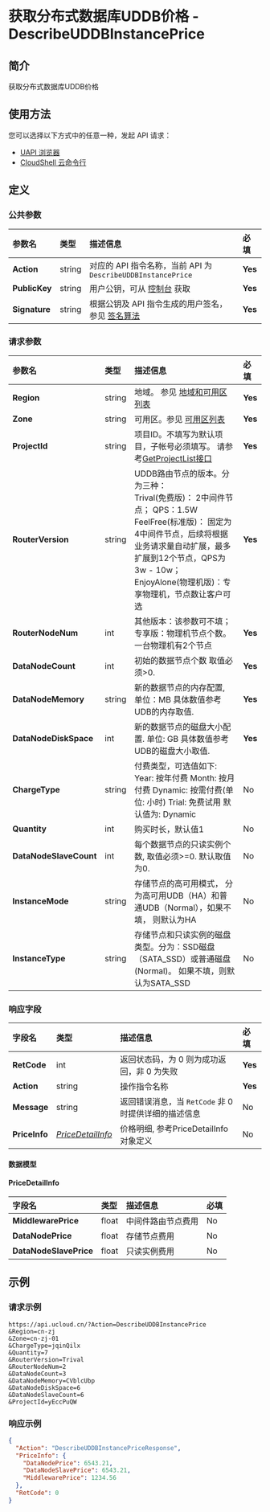 # 获取分布式数据库UDDB价格 - DescribeUDDBInstancePrice

## 简介

获取分布式数据库UDDB价格






## 使用方法

您可以选择以下方式中的任意一种，发起 API 请求：
- [UAPI 浏览器](https://console.ucloud.cn/uapi/detail?id=DescribeUDDBInstancePrice)
- [CloudShell 云命令行](https://shell.ucloud.cn/)


## 定义

### 公共参数

| 参数名 | 类型 | 描述信息 | 必填 |
|:---|:---|:---|:---|
| **Action**     | string  | 对应的 API 指令名称，当前 API 为 `DescribeUDDBInstancePrice`                        | **Yes** |
| **PublicKey**  | string  | 用户公钥，可从 [控制台](https://console.ucloud.cn/uapi/apikey) 获取                                             | **Yes** |
| **Signature**  | string  | 根据公钥及 API 指令生成的用户签名，参见 [签名算法](api/summary/signature.md)  | **Yes** |

### 请求参数

| 参数名 | 类型 | 描述信息 | 必填 |
|:---|:---|:---|:---|
| **Region** | string | 地域。 参见 [地域和可用区列表](api/summary/regionlist) |**Yes**|
| **Zone** | string | 可用区。参见 [可用区列表](api/summary/regionlist) |**Yes**|
| **ProjectId** | string | 项目ID。不填写为默认项目，子帐号必须填写。 请参考[GetProjectList接口](api/summary/get_project_list) |**Yes**|
| **RouterVersion** | string | UDDB路由节点的版本。分为三种： <br />Trival(免费版)： 2中间件节点； QPS：1.5W<br />FeelFree(标准版)： 固定为4中间件节点，后续将根据业务请求量自动扩展，最多扩展到12个节点，QPS为3w - 10w；<br />EnjoyAlone(物理机版)：专享物理机，节点数让客户可选 |**Yes**|
| **RouterNodeNum** | int | 其他版本：该参数可不填；专享版：物理机节点个数。一台物理机有2个节点 |**Yes**|
| **DataNodeCount** | int | 初始的数据节点个数 取值必须>0. |**Yes**|
| **DataNodeMemory** | string | 新的数据节点的内存配置, 单位：MB 具体数值参考UDB的内存取值. |**Yes**|
| **DataNodeDiskSpace** | int | 新的数据节点的磁盘大小配置. 单位: GB 具体数值参考UDB的磁盘大小取值. |**Yes**|
| **ChargeType** | string | 付费类型，可选值如下: Year: 按年付费 Month: 按月付费 Dynamic: 按需付费(单位: 小时) Trial: 免费试用 默认值为: Dynamic |No|
| **Quantity** | int | 购买时长，默认值1 |No|
| **DataNodeSlaveCount** | int | 每个数据节点的只读实例个数, 取值必须>=0. 默认取值为0. |No|
| **InstanceMode** | string | 存储节点的高可用模式， 分为高可用UDB（HA）和普通UDB（Normal），如果不填， 则默认为HA |No|
| **InstanceType** | string | 存储节点和只读实例的磁盘类型。分为：SSD磁盘（SATA_SSD）或普通磁盘(Normal)。 如果不填，则默认为SATA_SSD |No|

### 响应字段

| 字段名 | 类型 | 描述信息 | 必填 |
|:---|:---|:---|:---|
| **RetCode** | int | 返回状态码，为 0 则为成功返回，非 0 为失败 |**Yes**|
| **Action** | string | 操作指令名称 |**Yes**|
| **Message** | string | 返回错误消息，当 `RetCode` 非 0 时提供详细的描述信息 |No|
| **PriceInfo** | [*PriceDetailInfo*](#PriceDetailInfo) | 价格明细, 参考PriceDetailInfo对象定义 |No|

#### 数据模型


#### PriceDetailInfo

| 字段名 | 类型 | 描述信息 | 必填 |
|:---|:---|:---|:---|
| **MiddlewarePrice** | float | 中间件路由节点费用 |No|
| **DataNodePrice** | float | 存储节点费用 |No|
| **DataNodeSlavePrice** | float | 只读实例费用 |No|

## 示例

### 请求示例
    
```
https://api.ucloud.cn/?Action=DescribeUDDBInstancePrice
&Region=cn-zj
&Zone=cn-zj-01
&ChargeType=jqinQilx
&Quantity=7
&RouterVersion=Trival
&RouterNodeNum=2
&DataNodeCount=3
&DataNodeMemory=CVblcUbp
&DataNodeDiskSpace=6
&DataNodeSlaveCount=6
&ProjectId=yEccPuQW
```

### 响应示例
    
```json
{
  "Action": "DescribeUDDBInstancePriceResponse",
  "PriceInfo": {
    "DataNodePrice": 6543.21,
    "DataNodeSlavePrice": 6543.21,
    "MiddlewarePrice": 1234.56
  },
  "RetCode": 0
}
```





